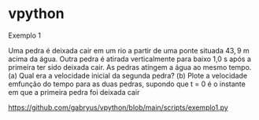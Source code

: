 # vpython

Exemplo 1

Uma pedra é deixada cair em um rio a partir de uma ponte situada $43,9$ m acima da água. Outra
pedra é atirada verticalmente para baixo 1,0 s após a primeira ter sido deixada cair. As pedras atingem a água ao mesmo tempo. (a) Qual era a velocidade inicial da segunda pedra? (b) Plote a velocidade emfunção do tempo para as duas pedras, supondo que t = 0 é o instante em que a primeira pedra foi deixada cair

https://github.com/gabryus/vpython/blob/main/scripts/exemplo1.py